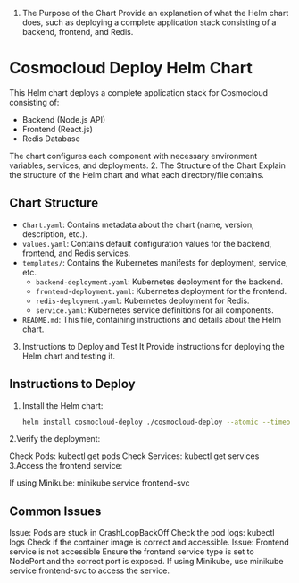 1. The Purpose of the Chart
Provide an explanation of what the Helm chart does, such as deploying a complete application stack consisting of a backend, frontend, and Redis.
# Cosmocloud Deploy Helm Chart

This Helm chart deploys a complete application stack for Cosmocloud consisting of:
- Backend (Node.js API)
- Frontend (React.js)
- Redis Database

The chart configures each component with necessary environment variables, services, and deployments.
2. The Structure of the Chart
Explain the structure of the Helm chart and what each directory/file contains.
## Chart Structure

- `Chart.yaml`: Contains metadata about the chart (name, version, description, etc.).
- `values.yaml`: Contains default configuration values for the backend, frontend, and Redis services.
- `templates/`: Contains the Kubernetes manifests for deployment, service, etc.
  - `backend-deployment.yaml`: Kubernetes deployment for the backend.
  - `frontend-deployment.yaml`: Kubernetes deployment for the frontend.
  - `redis-deployment.yaml`: Kubernetes deployment for Redis.
  - `service.yaml`: Kubernetes service definitions for all components.
- `README.md`: This file, containing instructions and details about the Helm chart.
3. Instructions to Deploy and Test It
Provide instructions for deploying the Helm chart and testing it.
## Instructions to Deploy

1. Install the Helm chart:
   ```bash
   helm install cosmocloud-deploy ./cosmocloud-deploy --atomic --timeout 30s
2.Verify the deployment:

   Check Pods: kubectl get pods
   Check Services: kubectl get services
3.Access the frontend service:

   If using Minikube: minikube service frontend-svc
## Common Issues
Issue: Pods are stuck in CrashLoopBackOff
Check the pod logs:
kubectl logs <pod-name>
Check if the container image is correct and accessible.
Issue: Frontend service is not accessible
Ensure the frontend service type is set to NodePort and the correct port is exposed.
If using Minikube, use minikube service frontend-svc to access the service.
